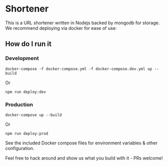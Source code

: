 # Shortener

This is a URL shortener written in Nodejs backed by mongodb for storage. We recommend deploying via docker for ease of use:

## How do I run it

### Development

`docker-compose -f docker-compose.yml -f docker-compose.dev.yml up --build`

Or

`npm run deploy:dev`


### Production

`docker-compose up --build`

Or

`npm run deploy:prod`

See the included Docker compose files for environment variables & other configuration.

Feel free to hack around and show us what you build with it - PRs welcome!
